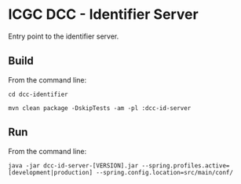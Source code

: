 ICGC DCC - Identifier Server
===

Entry point to the identifier server.

Build
---

From the command line:

`cd dcc-identifier`

`mvn clean package -DskipTests -am -pl :dcc-id-server`

Run
---

From the command line:

`java -jar dcc-id-server-[VERSION].jar --spring.profiles.active=[development|production] --spring.config.location=src/main/conf/`

